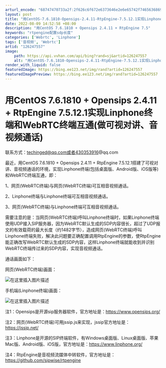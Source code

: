 ```yaml
---
arturl_encode: "68747470733a2f:2f626c6f672e6373646e2e6e65742f74656368696e6765642f:61727469636c652f64657461696c732f313236323437353537"
layout: post
title: "用CentOS-7.6.1810-Opensips-2.4.11-RtpEngine-7.5.12.1实现Linphone终端和WebRTC终端互通做可视对讲音视频通话"
date: 2022-08-09 14:52:58 +08:00
description: "用CentOS 7.6.1810 + Opensips 2.4.11 + RtpEngine 7.5"
keywords: "rtpengine配置sdp长度"
categories: ['Webrtc', 'Linphone']
tags: ['音视频', 'Webrtc']
artid: "126247557"
image:
    path: https://api.vvhan.com/api/bing?rand=sj&artid=126247557
    alt: "用CentOS-7.6.1810-Opensips-2.4.11-RtpEngine-7.5.12.1实现Linphone终端和WebRTC终端互通做可视对讲音视频通话"
render_with_liquid: false
featuredImage: https://bing.ee123.net/img/rand?artid=126247557
featuredImagePreview: https://bing.ee123.net/img/rand?artid=126247557
---
```


# 用CentOS 7.6.1810 + Opensips 2.4.11 + RtpEngine 7.5.12.1实现Linphone终端和WebRTC终端互通(做可视对讲、音视频通话)

联系方式：techinged@qq.com或者430353916@qq.com

最近，用CentOS 7.6.1810 + Opensips 2.4.11 + RtpEngine 7.5.12.1搭建了可视对讲、音视频通话的环境，实现Linphone终端(包括桌面版、Android版、iOS版等)和WebRTC终端互通，即：
  
1、网页(WebRTC终端)与网页(WebRTC终端)可互相音视频通话。
  
2、Linphone终端与Linphone终端可互相音视频通话。
  
3、网页(WebRTC终端)与Linphone终端可互相音视频通话。

需要注意的是：当网页(WebRTC终端)呼叫Linphone终端时，如果Linphone终端使用UDP接入SIP服务器，因为WebRTC默认生成的SDP内容很长，超过了UDP报文的有效载荷的最大长度（约1482字节），造成网页(WebRTC终端)呼叫Linphone终端失败，解决此问题要正确配置调用RtpEngine的参数，使RtpEngine能正确改写WebRTC默认生成的SDP内容，这样Linphone终端就能收到并识别WebRTC终端传过来的SDP内容，实现音视频通话。

通话画面如下：
  
网页(WebRTC终端)画面：
  
![在这里插入图片描述](https://i-blog.csdnimg.cn/blog_migrate/afd5088db21d91941e827ca103983bed.png#pic_center)
  
手机端(Linphone终端)画面：
  
![在这里插入图片描述](https://i-blog.csdnimg.cn/blog_migrate/fe72225c191665f67edc2cfa2610724f.png#pic_center)

注1：Opensips是开源sip服务器软件，官方地址是：https://www.opensips.org/

注2：网页(WebRTC终端)可用jssip.js来实现，jssip官方地址是：https://jssip.net/

注3：Linphone是开源的SIP终端软件，有Windows桌面版、Linux桌面版、苹果Mac版、Android版、iOS版，官方地址是：https://www.linphone.org/

注4：RtpEngine是音视频流媒体中转软件，官方地址是：https://github.com/sipwise/rtpengine